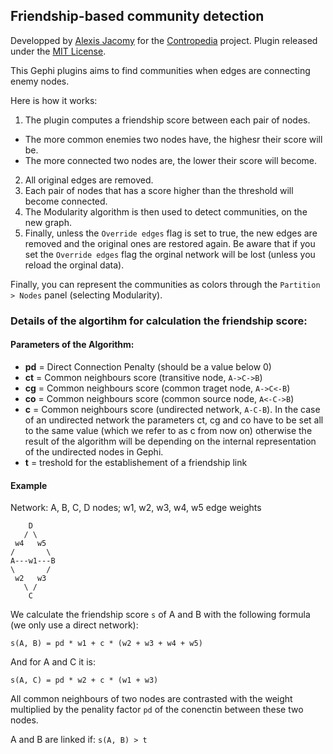 ## Friendship-based community detection

Developped by [Alexis Jacomy](https://github.com/jacomyal) for the [Contropedia](http://contropedia.net/) project.
Plugin released under the [MIT License](https://github.com/jacomyal/FriendshipsPlugin/blob/master/LICENSE.txt).

This Gephi plugins aims to find communities when edges are connecting enemy nodes.

Here is how it works:

 1. The plugin computes a friendship score between each pair of nodes.
   - The more common enemies two nodes have, the highesr their score will be.
   - The more connected two nodes are, the lower their score will become.
 2. All original edges are removed.
 3. Each pair of nodes that has a score higher than the threshold will become connected.
 4. The Modularity algorithm is then used to detect communities, on the new graph.
 5. Finally, unless the `Override edges` flag is set to true, the new edges are removed and the original ones are restored again. Be aware that if you set the `Override edges` flag the orginal network will be lost (unless you reload the orginal data).

Finally, you can represent the communities as colors through the `Partition > Nodes` panel (selecting Modularity).

### Details of the algortihm for calculation the friendship score:

#### Parameters of the Algorithm:

 - **pd** = Direct Connection Penalty (should be a value below 0)
 - **ct** = Common neighbours score (transitive node, `A->C->B`)
 - **cg** = Common neighbours score (common traget node, `A->C<-B`)
 - **co** = Common neighbours score (common source node, `A<-C->B`)
 - **c** = Common neighbours score (undirected network, `A-C-B`). In the case of an undirected network the parameters ct, cg and co have to be set all to the same value (which we refer to as c from now on) otherwise the result of the algorithm will be depending on the internal representation of the undirected nodes in Gephi.
 - **t** = treshold for the establishement of a friendship link

#### Example
Network: A, B, C, D nodes; w1, w2, w3, w4, w5 edge weights

````
    D
   / \
 w4   w5
/       \
A---w1---B
\       /
 w2   w3
   \ /
    C
````

We calculate the friendship score `s` of A and B with the following formula (we only use a direct network):
````
s(A, B) = pd * w1 + c * (w2 + w3 + w4 + w5)
````

And for A and C it is:
````
s(A, C) = pd * w2 + c * (w1 + w3)
````

All common neighbours of two nodes are contrasted with the weight multiplied by the penality factor `pd` of the conenctin between these two nodes.

A and B are linked if: `s(A, B) > t`
